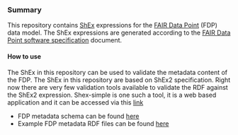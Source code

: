### Summary 
This repository contains [ShEx](http://shex.io/) expressions for the [FAIR Data Point](https://github.com/DTL-FAIRData/FAIRDataPoint) (FDP) data model. The ShEx expressions are generated according to the [FAIR Data Point software specification](https://github.com/DTL-FAIRData/FAIRDataPoint/wiki/FAIR-Data-Point-Specification) document.

#### How to use

The ShEx in this repository can be used to validate the metadata content of the FDP. The ShEx in this repository are based on ShEx2 specification. Right now there are very few validation tools available to validate the RDF against the ShEx2 expression. Shex-simple is one such a tool, it is a web based application and it can be accessed via this [link](https://rawgit.com/shexSpec/shex.js/master/doc/shex-simple.html#)   
* FDP metadata schema can be found [here](https://github.com/DTL-FAIRData/MetadataValidation/tree/master/schema) 
* Example FDP metadata RDF files can be found [here](https://github.com/DTL-FAIRData/MetadataValidation/tree/master/example-data)     